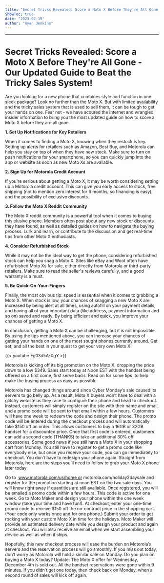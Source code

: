 ```yaml
---
title: "Secret Tricks Revealed: Score a Moto X Before They're All Gone - Our Updated Guide to Beat the Tricky Sales System!"
ShowToc: true 
date: "2023-02-15"
author: "Ryan Jenkins"
---
```

*****
# Secret Tricks Revealed: Score a Moto X Before They're All Gone - Our Updated Guide to Beat the Tricky Sales System!

Are you looking for a new phone that combines style and function in one sleek package? Look no further than the Moto X. But with limited availability and the tricky sales system that is used to sell them, it can be tough to get your hands on one. Fear not - we have scoured the internet and wrangled insider information to bring you the most updated guide on how to score a Moto X before they are all gone. 

**1. Set Up Notifications for Key Retailers**

When it comes to finding a Moto X, knowing when they restock is key. Setting up alerts for retailers such as Amazon, Best Buy, and Motorola can help you stay on top of when they have new stock. Make sure to turn on push notifications for your smartphone, so you can quickly jump into the app or website as soon as new Moto Xs are available.

**2. Sign Up for Motorola Credit Account**

If you're serious about getting a Moto X, it may be worth considering setting up a Motorola credit account. This can give you early access to stock, free shipping (not to mention zero interest for 6 months, so financing is easy), and the possibility of exclusive discounts. 

**3. Follow the Moto X Reddit Community**

The Moto X reddit community is a powerful tool when it comes to buying this elusive phone. Members often post about any new stock or discounts they have found, as well as detailed guides on how to navigate the buying process. Lurk and learn, or contribute to the discussion and get real-time tips from other Moto X enthusiasts. 

**4. Consider Refurbished Stock**

While it may not be the ideal way to get the phone, considering refurbished stock can help you snag a Moto X. Sites like eBay and Woot often have refurbished Moto Xs for sale, either directly from Motorola or third-party retailers. Make sure to read the seller's reviews carefully, and a good warranty is a must.

**5. Be Quick-On-Your-Fingers**

Finally, the most obvious tip: speed is essential when it comes to grabbing a Moto X. When stock is low, your chances of snagging a new Moto X are increased by being alert at all times, using autofill on your payment details, and having all of your important data (like address, payment information and so on) saved and ready. By being efficient and quick, you improve your chances of getting a Moto X.

In conclusion, getting a Moto X can be challenging, but it is not impossible. By using the tips mentioned above, you can increase your chances of getting your hands on one of the most sought phones currently around. Get set, and all the best in your quest to get your very own Moto X!

{{< youtube Fg03d5A-0gY >}} 



Motorola is kicking off its big promotion on the Moto X, dropping the price down to a low $349. Sales start today at Noon EST with the handset being offered on a first come, first serve basis. Read on for some tips  to help make the buying process as easy as possible.

Motorola has changed things around since Cyber Monday’s sale caused its servers to go belly up. As a result, Moto X buyers won’t have to deal with a glitchy website as they race to configure their phone and head to checkout. Instead, customers will simply register on the site with their name and email, and a promo code will be sent to that email within a few hours. Customers will have one week to redeem the code and design their phone.
The promo code will be entered during the checkout process and will automatically take $150 off an order. This allows customers to buy a 16GB or 32GB handset for a discounted price. Once that first code is entered, customers can add a second code (THANKS) to take an additional 30% off accessories. Some good news if you still have a Moto X in your shopping cart from Monday. You still have to register to get a promo code like everybody else, but once you receive your code, you can go immediately to checkout. You don’t have to redesign your phone again.
Straight from Motorola, here are the steps you’ll need to follow to grab your Moto X phone later today:

 

Go to  www.motorola.com/us/home or motorola.com/holiday2daysale and register for the promotion starting at noon EST on the two sale days. You will know right away if quantities are still available.
Once registered, you will be emailed a promo code within a few hours. This code is active for one week.
Go to Moto Maker and design your phone within the one week window (take your time and have fun!).
At checkout, enter your one-time promo code to receive $150 off the no-contract price in the shopping cart. (Your code only works once and for one phone.)
Submit your order to get rocking with your custom Moto X in time for the holidays. Moto Maker will provide an estimated delivery date while you design your product and again at checkout. You will also receive an email when we start assembling your device as well as when it ships.



Hopefully, this new checkout process will ease the burden on Motorola’s servers and the reservation process will go smoothly. If you miss out today, don’t worry as Motorola will hold a similar sale on Monday. Do you plan on buying a Moto X today?
Update: The Moto X offer for Wednesday, December 4th is sold out. All the handset reservations were gone within 9 minutes. If you didn’t get one today, then check back on Monday, when a second round of sales will kick off again.





